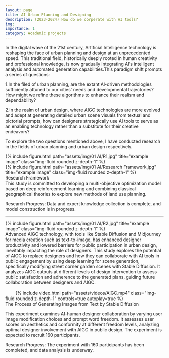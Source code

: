 ```yaml
---
layout: page
title: AI Urban Planning and Designing
description: (2023-2024) How do we corperate with AI tools?
img:
importance: 1
category: Academic projects
---
```



In the digital wave of the 21st century, Artificial Intelligence technology is reshaping the face of urban planning and design at an unprecedented speed. This traditional field, historically deeply rooted in human creativity and professional knowledge, is now gradually integrating AI's intelligent analysis and automated generation capabilities.This paradigm shift prompts a series of questions: 

1.In the filed of urban planning, are the extant AI-driven methodologies sufficiently attuned to our cities' needs and developmental trajectories? How might we refine these algorithms to enhance their realism and dependability? 

2.In the realm of urban design, where AIGC technologies are more evolved and adept at generating detailed urban scene visuals from textual and pictorial prompts, how can designers strategically use AI tools to serve as an enabling technology rather than a substitute for their creative endeavors?

To explore the two questions mentioned above, I have conducted research in the fields of urban planning and urban design respectively.

<div class="row">
    <div class="col-sm mt-3 mt-md-0">
        {% include figure.html path="assets/img/01 AI/R1.jpg" title="example image" class="img-fluid rounded z-depth-1" %}
    </div>
</div>
<div class="row">
    <div class="col-sm mt-3 mt-md-0">
        {% include figure.html path="assets/img/01 AI/Research Framework.jpg" title="example image" class="img-fluid rounded z-depth-1" %}
    </div>
</div>
<div class="caption">
    Research Framework
</div>
This study is committed to developing a multi-objective optimization model based on deep reinforcement learning and combining classical geographical theories to explore new methods of land use planning.

Research Progress: Data and expert knowledge collection is complete, and model construction is in progress.

------------------------------------------------------------------------------------------------------------------------------------------------------------------------------------------------------------------------------



<div class="row">
    <div class="col-sm mt-3 mt-md-0">
        {% include figure.html path="assets/img/01 AI/R2.jpg" title="example image" class="img-fluid rounded z-depth-1" %}
    </div>
</div>
Advanced AIGC technology, with tools like Stable Diffusion and Midjourney for media creation such as text-to-image, has enhanced designer productivity and lowered barriers for public participation in urban design, inevitably impacting the role of designers. 
This study explores the potential of AIGC to replace designers and how they can collaborate with AI tools in public engagement by using deep learning for scene generation, specifically modifying street corner garden scenes with Stable Diffusion. It analyzes AIGC outputs at different levels of design intervention to assess public satisfaction and adherence to the generated plans, guiding future collaboration between designers and AIGC.

<div class="row mt-3">
    <div class="col-sm mt-3 mt-md-0">
        {% include video.html path="assets/videos/AIGC.mp4" class="img-fluid rounded z-depth-1" controls=true autoplay=true %}
    </div>
</div>
<div class="caption">
   The Process of Generating Images from Text by Stable Diffusion
</div>

This experiment examines AI-human designer collaboration by varying user image modification choices and prompt word freedom. It assesses user scores on aesthetics and conformity at different freedom levels, analyzing optimal designer involvement with AIGC in public design. The experiment is expected to recruit 160 participants.

Research Progress: The experiment with 160 participants has been completed, and data analysis is underway.

